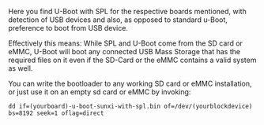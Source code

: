 Here you find U-Boot with SPL for the respective boards mentioned, with detection of USB devices and also, as opposed to standard u-Boot, preference to boot from USB device.

Effectively this means: While SPL and U-Boot come from the SD card or eMMC, U-Boot will boot any connected USB Mass Storage that has the required files on it even if the SD-Card or the eMMC contains a valid system as well.

You can write the bootloader to any working SD card or eMMC installation, or just use it on an empty sd card or eMMC by invoking:
```
dd if=(yourboard)-u-boot-sunxi-with-spl.bin of=/dev/(yourblockdevice) bs=8192 seek=1 oflag=direct
```

